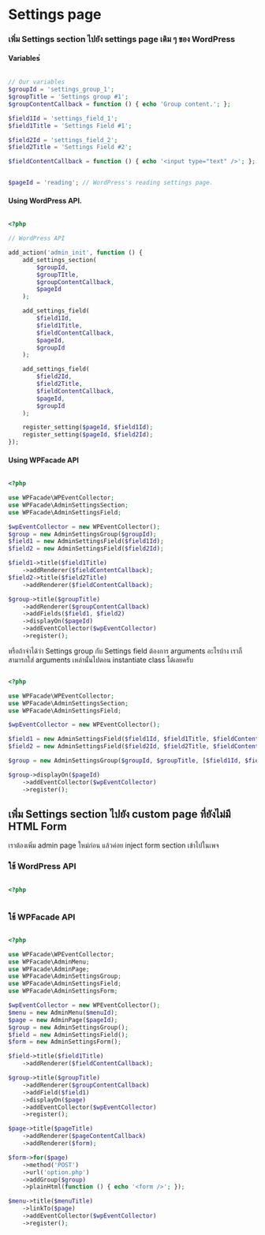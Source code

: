 # Settings page

### เพิ่ม Settings section ไปยัง settings page เดิม ๆ ของ WordPress 

#### Variables่

```php

// Our variables
$groupId = 'settings_group_1';
$groupTitle = 'Settings group #1';
$groupContentCallback = function () { echo 'Group content.'; };

$field1Id = 'settings_field_1';
$field1Title = 'Settings Field #1';

$field2Id = 'settings_field_2';
$field2Title = 'Settings Field #2';

$fieldContentCallback = function () { echo '<input type="text" />'; };


$pageId = 'reading'; // WordPress's reading settings page.

```

#### Using WordPress API.

```php

<?php

// WordPress API

add_action('admin_init', function () {
	add_settings_section(
		$groupId,	
		$groupTItle,	
		$groupContentCallback,	
		$pageId	
	);

	add_settings_field(
		$field1Id,	
		$field1Title,	
		$fieldContentCallback,	
		$pageId,	
		$groupId	
	);

	add_settings_field(
		$field2Id,	
		$field2Title,	
		$fieldContentCallback,	
		$pageId,	
		$groupId	
	);

	register_setting($pageId, $field1Id);
	register_setting($pageId, $field2Id);
});

```

#### Using WPFacade API

```php

<?php

use WPFacade\WPEventCollector;
use WPFacade\AdminSettingsSection;
use WPFacade\AdminSettingsField;

$wpEventCollector = new WPEventCollector();
$group = new AdminSettingsGroup($groupId);
$field1 = new AdminSettingsField($field1Id);
$field2 = new AdminSettingsField($field2Id); 

$field1->title($field1Title)
	->addRenderer($fieldContentCallback);
$field2->title($field2Title)
	->addRenderer($fieldContentCallback);

$group->title($groupTitle)
	->addRenderer($groupContentCallback)
	->addFields($field1, $field2)
	->displayOn($pageId)
	->addEventCollector($wpEventCollector)
	->register();

```

หรือถ้าจำได้ว่า Settings group กับ Settings field ต้องการ arguments อะไรบ้าง เราก็สามารถใส่ arguments เหล่านั้นไปตอน instantiate class ได้เลยครับ

```php

<?php

use WPFacade\WPEventCollector;
use WPFacade\AdminSettingsSection;
use WPFacade\AdminSettingsField;

$wpEventCollector = new WPEventCollector();

$field1 = new AdminSettingsField($field1Id, $field1Title, $fieldContentCallback);
$field2 = new AdminSettingsField($field2Id, $field2Title, $fieldContentCallback); 

$group = new AdminSettingsGroup($groupId, $groupTitle, [$field1Id, $field2Id], $groupContentCallback);

$group->displayOn($pageId)
	->addEventCollector($wpEventCollector)
	->register();

```

## เพิ่ม Settings section ไปยัง custom page ที่ยังไม่มี HTML Form

เราต้องเพิ่ม admin page ใหม่ก่อน แล้วค่อย inject form section เข้าไปในเพจ

### ใช้ WordPress API

```php

<?php



```

### ใช้ WPFacade API

```php

<?php

use WPFacade\WPEventCollector;
use WPFacade\AdminMenu;
use WPFacade\AdminPage;
use WPFacade\AdminSettingsGroup;
use WPFacade\AdminSettingsField;
use WPFacade\AdminSettingsForm;

$wpEventCollector = new WPEventCollector();
$menu = new AdminMenu($menuId);
$page = new AdminPage($pageId);
$group = new AdminSettingsGroup();
$field = new AdminSettingsField();
$form = new AdminSettingsForm();

$field->title($field1Title)
	->addRenderer($fieldContentCallback);

$group->title($groupTitle)
	->addRenderer($groupContentCallback)
	->addField($field1)
	->displayOn($page)
	->addEventCollector($wpEventCollector)
	->register();

$page->title($pageTitle)
	->addRenderer($pageContentCallback)
	->addRenderer($form);

$form->for($page)
	->method('POST')
	->url('option.php')
	->addGroup($group)
	->plainHtml(function () { echo '<form />'; });

$menu->title($menuTitle)
	->linkTo($page)
	->addEventCollector($wpEventCollector)
	->register();

```





